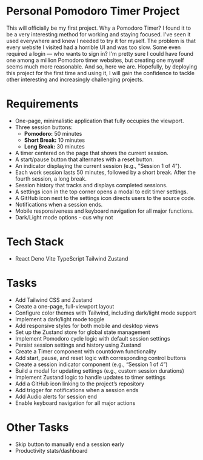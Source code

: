 # Personal Pomodoro Timer Project

This will officially be my first project. Why a Pomodoro Timer? I found it to be a very interesting method for working and staying focused. I've seen it used everywhere and knew I needed to try it for myself. The problem is that every website I visited had a horrible UI and was too slow. Some even required a login — who wants to sign in? I'm pretty sure I could have found one among a million Pomodoro timer websites, but creating one myself seems much more reasonable. And so, here we are. Hopefully, by deploying this project for the first time and using it, I will gain the confidence to tackle other interesting and increasingly challenging projects.

# Requirements
- One-page, minimalistic application that fully occupies the viewport.
- Three session buttons:
  - **Pomodoro:** 50 minutes
  - **Short Break:** 10 minutes
  - **Long Break:** 30 minutes
- A timer centered on the page that shows the current session.
- A start/pause button that alternates with a reset button.
- An indicator displaying the current session (e.g., "Session 1 of 4").
- Each work session lasts 50 minutes, followed by a short break. After the fourth session, a long break.
- Session history that tracks and displays completed sessions.
- A settings icon in the top corner opens a modal to edit timer settings.
- A GitHub icon next to the settings icon directs users to the source code.
- Notifications when a session ends.
- Mobile responsiveness and keyboard navigation for all major functions.
- Dark/Light mode options - cus why not

# Tech Stack

- React Deno Vite TypeScript Tailwind Zustand

# Tasks

- Add Tailwind CSS and Zustand  
- Create a one-page, full-viewport layout  
- Configure color themes with Tailwind, including dark/light mode support  
- Implement a dark/light mode toggle  
- Add responsive styles for both mobile and desktop views  
- Set up the Zustand store for global state management  
- Implement Pomodoro cycle logic with default session settings  
- Persist session settings and history using Zustand  
- Create a Timer component with countdown functionality  
- Add start, pause, and reset logic with corresponding control buttons  
- Create a session indicator component (e.g., “Session 1 of 4”)  
- Build a modal for updating settings (e.g., custom session durations)  
- Implement Zustand logic to handle updates to timer settings  
- Add a GitHub icon linking to the project’s repository  
- Add trigger for notifications when a session ends
- Add Audio alerts for session end 
- Enable keyboard navigation for all major actions  

# Other Tasks 

- Skip button to manually end a session early
- Productivity stats/dashboard
